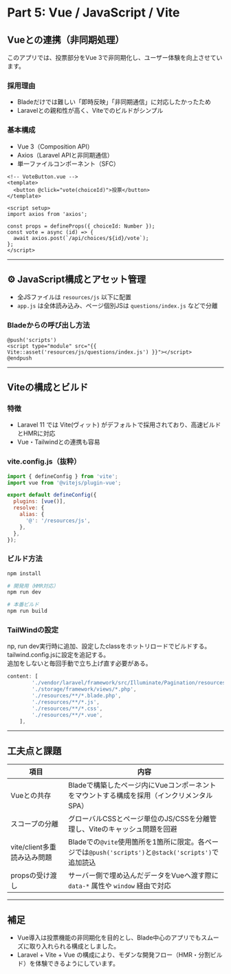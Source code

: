 # Part 5: Vue / JavaScript / Vite

## Vueとの連携（非同期処理）

このアプリでは、投票部分をVue 3で非同期化し、ユーザー体験を向上させています。

### 採用理由

- Bladeだけでは難しい「即時反映」「非同期通信」に対応したかったため
- Laravelとの親和性が高く、Viteでのビルドがシンプル

### 基本構成

- Vue 3（Composition API）
- Axios（Laravel APIと非同期通信）
- 単一ファイルコンポーネント（SFC）

```vue
<!-- VoteButton.vue -->
<template>
  <button @click="vote(choiceId)">投票</button>
</template>

<script setup>
import axios from 'axios';

const props = defineProps({ choiceId: Number });
const vote = async (id) => {
  await axios.post(`/api/choices/${id}/vote`);
};
</script>
```

---

## ⚙️ JavaScript構成とアセット管理

- 全JSファイルは `resources/js` 以下に配置
- `app.js` は全体読み込み、ページ個別JSは `questions/index.js` などで分離

### Bladeからの呼び出し方法

```blade
@push('scripts')
<script type="module" src="{{ Vite::asset('resources/js/questions/index.js') }}"></script>
@endpush
```

---

## Viteの構成とビルド

### 特徴

- Laravel 11 では Vite(ヴィット) がデフォルトで採用されており、高速ビルドとHMRに対応
- Vue・Tailwindとの連携も容易

### vite.config.js（抜粋）

```js
import { defineConfig } from 'vite';
import vue from '@vitejs/plugin-vue';

export default defineConfig({
  plugins: [vue()],
  resolve: {
    alias: {
      '@': '/resources/js',
    },
  },
});
```

### ビルド方法

```bash
npm install

# 開発用（HMR対応）
npm run dev

# 本番ビルド
npm run build
```

### TailWindの設定

np, run dev実行時に追加、設定したclassをホットリロードでビルドする。  
tailwind.config.jsに設定を追記する。  
追加をしないと毎回手動で立ち上げ直す必要がある。


```js
content: [
        './vendor/laravel/framework/src/Illuminate/Pagination/resources/views/*.blade.php',
        './storage/framework/views/*.php',
        './resources/**/*.blade.php',
        './resources/**/*.js',
        './resources/**/*.css',
        './resources/**/*.vue',
    ],

```

---

## 工夫点と課題

| 項目 | 内容 |
|------|------|
| Vueとの共存 | Bladeで構築したページ内にVueコンポーネントをマウントする構成を採用（インクリメンタルSPA） |
| スコープの分離 | グローバルCSSとページ単位のJS/CSSを分離管理し、Viteのキャッシュ問題を回避 |
| vite/client多重読み込み問題 | Bladeでの`@vite`使用箇所を1箇所に限定。各ページでは`@push('scripts')`と`@stack('scripts')`で追加読込 |
| propsの受け渡し | サーバー側で埋め込んだデータをVueへ渡す際に `data-*` 属性や `window` 経由で対応 |

---

## 補足

- Vue導入は投票機能の非同期化を目的とし、Blade中心のアプリでもスムーズに取り入れられる構成としました。
- Laravel + Vite + Vue の構成により、モダンな開発フロー（HMR・分割ビルド）を体験できるようにしています。
